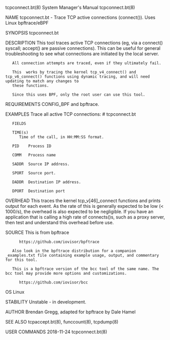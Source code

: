 tcpconnect.bt(8)						    System Manager's Manual						      tcpconnect.bt(8)

NAME
       tcpconnect.bt - Trace TCP active connections (connect()). Uses Linux bpftrace/eBPF

SYNOPSIS
       tcpconnect.bt

DESCRIPTION
       This tool traces active TCP connections (eg, via a connect() syscall; accept() are passive connections). This can be useful for general troubleshooting
       to see what connections are initiated by the local server.

       All connection attempts are traced, even if they ultimately fail.

       This  works by tracing the kernel tcp_v4_connect() and tcp_v6_connect() functions using dynamic tracing, and will need updating to match any changes to
       these functions.

       Since this uses BPF, only the root user can use this tool.

REQUIREMENTS
       CONFIG_BPF and bpftrace.

EXAMPLES
       Trace all active TCP connections:
	      # tcpconnect.bt

       FIELDS

       TIME(s)
	      Time of the call, in HH:MM:SS format.

       PID    Process ID

       COMM   Process name

       SADDR  Source IP address.

       SPORT  Source port.

       DADDR  Destination IP address.

       DPORT  Destination port

OVERHEAD
       This traces the kernel tcp_v[46]_connect functions and prints output for each event. As the rate of this is generally expected to be  low  (<  1000/s),
       the  overhead  is  also	expected to be negligible. If you have an application that is calling a high rate of connects()s, such as a proxy server, then
       test and understand this overhead before use.

SOURCE
       This is from bpftrace

	      https://github.com/iovisor/bpftrace

       Also look in the bpftrace distribution for a companion _examples.txt file containing example usage, output, and commentary for this tool.

       This is a bpftrace version of the bcc tool of the same name. The bcc tool may provide more options and customizations.

	      https://github.com/iovisor/bcc

OS
       Linux

STABILITY
       Unstable - in development.

AUTHOR
       Brendan Gregg, adapted for bpftrace by Dale Hamel

SEE ALSO
       tcpaccept.bt(8), funccount(8), tcpdump(8)

USER COMMANDS								  2018-11-24							      tcpconnect.bt(8)
